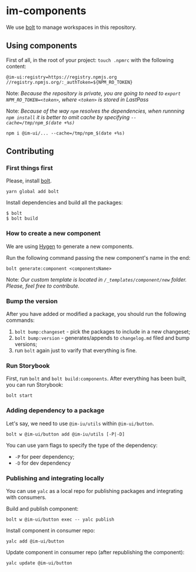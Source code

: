 
# im-components

We use [bolt](https://www.npmjs.com/package/bolt) to manage workspaces in this repository.

## Using components

First of all, in the root of your project: `touch .npmrc` with the following content:
```
@im-ui:registry=https://registry.npmjs.org
//registry.npmjs.org/:_authToken=${NPM_RO_TOKEN}
```

Note: *Because the repository is private, you are going to need to `export NPM_RO_TOKEN=<token>`, where `<token>` is stored in LastPass*

Note: *Because of the way `npm` resolves the dependencies, when runnning `npm install` it is better to omit cache by specifying `--cache=/tmp/npm_$(date +%s)`*

```
npm i @im-ui/... --cache=/tmp/npm_$(date +%s)
```

## Contributing

### First things first

Please, install [bolt](https://www.npmjs.com/package/bolt).
```
yarn global add bolt
```

Install dependencies and build all the packages:

```
$ bolt
$ bolt build
```

### How to create a new component

We are using [Hygen](https://www.hygen.io/) to generate a new components.

Run the following command passing the new component's name in the end:

```
bolt generate:component <componentsName>
```

Note: *Our custom template is located in `/_templates/component/new` folder. Please, feel free to contribute.*

### Bump the version

After you have added or modified a package, you should run the following commands:

1.  `bolt bump:changeset` - pick the packages to include in a new changeset;
2.  `bolt bump:version` - generates/appends to `changelog.md` filed and bump versions;
3. run `bolt` again just to varify that everything is fine.

### Run Storybook

First, run `bolt` and `bolt build:components`. After everything has been built, you can run Storybook:

```
bolt start
```

### Adding dependency to a package

Let's say, we need to use `@im-iu/utils` within `@im-ui/button`.

```
bolt w @im-ui/button add @im-iu/utils [-P|-D]
```

You can use yarn flags to specify the type of the dependency:
- `-P` for peer dependency;
- `-D` for dev dependency

### Publishing and integrating locally

You can use `yalc` as a local repo for publishing packages and integrating with consumers.

Build and publish component:
```
bolt w @im-ui/button exec -- yalc publish
```

Install component in consumer repo:
```
yalc add @im-ui/button
```

Update component in consumer repo (after republishing the component):
```
yalc update @im-ui/button
```